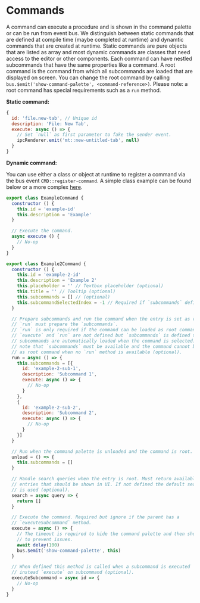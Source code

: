 # Commands

A command can execute a procedure and is shown in the command palette or can be run from event bus. We distinguish between static commands that are defined at compile time (maybe completed at runtime) and dynamtic commands that are created at runtime. Static commands are pure objects that are listed as array and most dynamic commands are classes that need access to the editor or other components. Each command can have nestled subcommands that have the same properties like a command. A root command is the command from which all subcommands are loaded that are displayed on screen. You can change the root command by calling `bus.$emit('show-command-palette', <command-reference>)`. Please note: a root command has special requirements such as a `run` method.

**Static command:**

```js
{
  id: 'file.new-tab', // Unique id
  description: 'File: New Tab',
  execute: async () => {
    // Set `null` as first parameter to fake the sender event.
    ipcRenderer.emit('mt::new-untitled-tab', null)
  }
}
```

**Dynamic command:**

You can use either a class or object at runtime to register a command via the bus event `CMD::register-command`. A simple class example can be found below or a more complex [here](https://github.com/serpdown/serpdown/blob/develop/src/renderer/commands/quickOpen.js).

```js
export class ExampleCommand {
  constructor () {
    this.id = 'example-id'
    this.description = 'Example'
  }

  // Execute the command.
  async execute () {
    // No-op
  }
}

export class Example2Command {
  constructor () {
    this.id = 'example-2-id'
    this.description = 'Example 2'
    this.placeholder = '' // Textbox placeholder (optional)
    this.title = '' // Tooltip (optional)
    this.subcommands = [] // (optional)
    this.subcommandSelectedIndex = -1 // Required if `subcommands` defined (optional)
  }

  // Prepare subcommands and run the command when the entry is set as root.
  // `run` must prepare the `subcommands`.
  // `run` is only required if the command can be loaded as root command. If
  // `execute` and `run` are not defined but `subcommands` is defined the
  // subcommands are automatically loaded when the command is selected. Please
  // note that `subcommands` must be available and the command cannot be loaded
  // as root command when no `run` method is available (optional).
  run = async () => {
    this.subcommands = [{
      id: 'example-2-sub-1',
      description: 'Subcommand 1',
      execute: async () => {
        // No-op
      }
    },
    {
      id: 'example-2-sub-2',
      description: 'Subcommand 2',
      execute: async () => {
        // No-op
      }
    }]
  }

  // Run when the command palette is unloaded and the command is root.
  unload = () => {
    this.subcommands = []
  }

  // Handle search queries when the entry is root. Must return available
  // entries that should be shown in UI. If not defined the default searcher
  // is used (optional).
  search = async query => {
    return []
  }

  // Execute the command. Required but ignore if the parent has a
  // `executeSubcommand` method.
  execute = async () => {
    // The timeout is required to hide the command palette and then show again
    // to prevent issues.
    await delay(100)
    bus.$emit('show-command-palette', this)
  }

  // When defined this method is called when a subcommand is executed
  // instead `execute` on subcommand (optional).
  executeSubcommand = async id => {
    // No-op
  }
}
```
